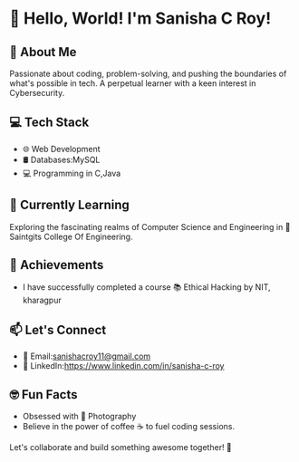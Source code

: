 # 👋 Hello, World! I'm Sanisha C Roy!

## 🚀 About Me
Passionate about coding, problem-solving, and pushing the boundaries of what's possible in tech. A perpetual learner with a keen interest in Cybersecurity.

## 💻 Tech Stack
- 🌐 Web Development
- 🛢️ Databases:MySQL
- 💻 Programming in C,Java

## 🌱 Currently Learning
Exploring the fascinating realms of Computer Science and Engineering in 🏫 Saintgits College Of Engineering.

## 🌟 Achievements
- I have successfully completed a course 📚 Ethical Hacking by NIT, kharagpur

## 📫 Let's Connect
- 📧 Email:sanishacroy11@gmail.com
- 💼 LinkedIn:https://www.linkedin.com/in/sanisha-c-roy

## 🤓 Fun Facts
- Obsessed with 📸 Photography
- Believe in the power of coffee ☕ to fuel coding sessions.

Let's collaborate and build something awesome together! 🚀


<!---
SanishaCRoy/SanishaCRoy is a ✨ special ✨ repository because its `README.md` (this file) appears on your GitHub profile.
You can click the Preview link to take a look at your changes.
--->
